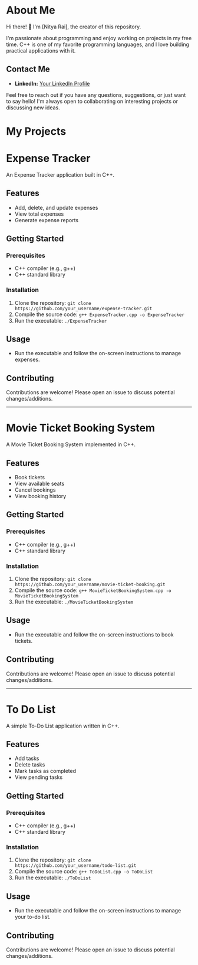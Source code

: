 # About Me

Hi there! 👋 I'm [Nitya Rai], the creator of this repository.

I'm passionate about programming and enjoy working on projects in my free time. C++ is one of my favorite programming languages, and I love building practical applications with it.

## Contact Me

- **LinkedIn:** [Your LinkedIn Profile](https://www.linkedin.com/in/nitya-rai)

Feel free to reach out if you have any questions, suggestions, or just want to say hello! I'm always open to collaborating on interesting projects or discussing new ideas.

# My Projects

# Expense Tracker

An Expense Tracker application built in C++.

## Features

- Add, delete, and update expenses
- View total expenses
- Generate expense reports

## Getting Started

### Prerequisites

- C++ compiler (e.g., g++)
- C++ standard library

### Installation

1. Clone the repository: `git clone https://github.com/your_username/expense-tracker.git`
2. Compile the source code: `g++ ExpenseTracker.cpp -o ExpenseTracker`
3. Run the executable: `./ExpenseTracker`

## Usage

- Run the executable and follow the on-screen instructions to manage expenses.

## Contributing

Contributions are welcome! Please open an issue to discuss potential changes/additions.

---

# Movie Ticket Booking System

A Movie Ticket Booking System implemented in C++.

## Features

- Book tickets
- View available seats
- Cancel bookings
- View booking history

## Getting Started

### Prerequisites

- C++ compiler (e.g., g++)
- C++ standard library

### Installation

1. Clone the repository: `git clone https://github.com/your_username/movie-ticket-booking.git`
2. Compile the source code: `g++ MovieTicketBookingSystem.cpp -o MovieTicketBookingSystem`
3. Run the executable: `./MovieTicketBookingSystem`

## Usage

- Run the executable and follow the on-screen instructions to book tickets.

## Contributing

Contributions are welcome! Please open an issue to discuss potential changes/additions.

---

# To Do List

A simple To-Do List application written in C++.

## Features

- Add tasks
- Delete tasks
- Mark tasks as completed
- View pending tasks

## Getting Started

### Prerequisites

- C++ compiler (e.g., g++)
- C++ standard library

### Installation

1. Clone the repository: `git clone https://github.com/your_username/todo-list.git`
2. Compile the source code: `g++ ToDoList.cpp -o ToDoList`
3. Run the executable: `./ToDoList`

## Usage

- Run the executable and follow the on-screen instructions to manage your to-do list.

## Contributing

Contributions are welcome! Please open an issue to discuss potential changes/additions.

